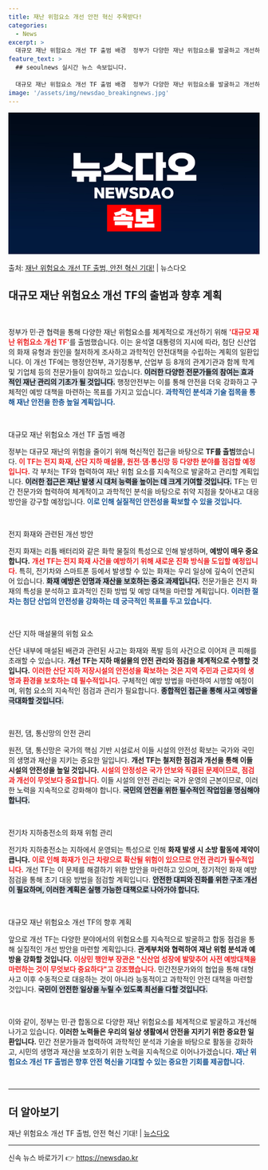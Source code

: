 ```yaml
---
title: 재난 위험요소 개선 안전 혁신 주목받다!
categories:
  - News
excerpt: >
  대규모 재난 위험요소 개선 TF 출범 배경  정부가 다양한 재난 위험요소를 발굴하고 개선하기 위해 민·관 합…
feature_text: >
  ## seoulnews 실시간 뉴스 속보입니다.

  대규모 재난 위험요소 개선 TF 출범 배경  정부가 다양한 재난 위험요소를 발굴하고 개선하기 위해 민·관 합…
image: '/assets/img/newsdao_breakingnews.jpg'
---
```


![뉴스다오 속보](/assets/img/newsdao_breakingnews.jpg)

<p>출처: <a href="https://newsdao.kr/4789" rel="dofollow">재난 위험요소 개선 TF 출범, 안전 혁신 기대!</a> | 뉴스다오</p>

<h2 data-ke-size="size26">대규모 재난 위험요소 개선 TF의 출범과 향후 계획</h2>

<p data-ke-size="size16">&nbsp;</p>

정부가 민·관 협력을 통해 다양한 재난 위험요소를 체계적으로 개선하기 위해 <b><span style="color: #ee2323;">'대규모 재난 위험요소 개선 TF'</span></b>를 출범했습니다. 이는 윤석열 대통령의 지시에 따라, 첨단 신산업의 화재 유형과 원인을 철저하게 조사하고 과학적인 안전대책을 수립하는 계획의 일환입니다. 이 개선 TF에는 행정안전부, 과기정통부, 산업부 등 8개의 관계기관과 함께 학계 및 기업체 등의 전문가들이 참여하고 있습니다. <b><span style="background-color: #21538527;">이러한 다양한 전문가들의 참여는 효과적인 재난 관리의 기초가 될 것입니다.</span></b> 행정안전부는 이를 통해 안전을 더욱 강화하고 구체적인 예방 대책을 마련하는 목표를 가지고 있습니다. <b><span style="color: #1a5490;">과학적인 분석과 기술 접목을 통해 재난 안전을 한층 높일 계획입니다.</span></b>

<p data-ke-size="size16">&nbsp;</p>

대규모 재난 위험요소 개선 TF 출범 배경

정부는 대규모 재난의 위험을 줄이기 위해 혁신적인 접근을 바탕으로 <b>TF를 출범</b>했습니다. <b><span style="color: #ee2323;">이 TF는 전지 화재, 산단 지하 매설물, 원전·댐·통신망 등 다양한 분야를 점검할 예정입니다.</span></b> 각 부처는 TF와 협력하여 재난 위험 요소를 지속적으로 발굴하고 관리할 계획입니다. <b><span style="background-color: #21538527;">이러한 접근은 재난 발생 시 대처 능력을 높이는 데 크게 기여할 것입니다.</span></b> TF는 민간 전문가와 협력하여 체계적이고 과학적인 분석을 바탕으로 취약 지점을 찾아내고 대응 방안을 강구할 예정입니다. <b><span style="color: #1a5490;">이로 인해 실질적인 안전성을 확보할 수 있을 것입니다.</span></b>

<p data-ke-size="size16">&nbsp;</p>

전지 화재와 관련된 개선 방안

전지 화재는 리튬 배터리와 같은 화학 물질의 특성으로 인해 발생하며, <b>예방이 매우 중요합니다.</b> <b><span style="color: #ee2323;">개선 TF는 전지 화재 사건을 예방하기 위해 새로운 진화 방식을 도입할 예정입니다.</span></b> 특히, 전기차와 스마트폰 등에서 발생할 수 있는 화재는 우리 일상에 깊숙이 연관되어 있습니다. <b><span style="background-color: #21538527;">화재 예방은 인명과 재산을 보호하는 중요 과제입니다.</span></b> 전문가들은 전지 화재의 특성을 분석하고 효과적인 진화 방법 및 예방 대책을 마련할 계획입니다. <b><span style="color: #1a5490;">이러한 절차는 첨단 산업의 안전성을 강화하는 데 궁극적인 목표를 두고 있습니다.</span></b>

<p data-ke-size="size16">&nbsp;</p>

산단 지하 매설물의 위험 요소

산단 내부에 매설된 배관과 관련된 사고는 화재와 폭발 등의 사건으로 이어져 큰 피해를 초래할 수 있습니다. <b>개선 TF는 지하 매설물의 안전 관리와 점검을 체계적으로 수행할 것입니다.</b> <b><span style="color: #ee2323;">이러한 산단 지하 저장시설의 안전성을 확보하는 것은 지역 주민과 근로자의 생명과 환경을 보호하는 데 필수적입니다.</span></b> 구체적인 예방 방법을 마련하여 시행할 예정이며, 위험 요소의 지속적인 점검과 관리가 필요합니다. <b><span style="background-color: #21538527;">종합적인 접근을 통해 사고 예방을 극대화할 것입니다.</span></b>

<p data-ke-size="size16">&nbsp;</p>

원전, 댐, 통신망의 안전 관리

원전, 댐, 통신망은 국가의 핵심 기반 시설로서 이들 시설의 안전성 확보는 국가와 국민의 생명과 재산을 지키는 중요한 일입니다. <b>개선 TF는 철저한 점검과 개선을 통해 이들 시설의 안전성을 높일 것입니다.</b> <b><span style="color: #ee2323;">시설의 안정성은 국가 안보와 직결된 문제이므로, 점검과 개선이 무엇보다 중요합니다.</span></b> 이들 시설의 안전 관리는 국가 운영의 근본이므로, 이러한 노력을 지속적으로 강화해야 합니다. <b><span style="background-color: #21538527;">국민의 안전을 위한 필수적인 작업임을 명심해야 합니다.</span></b>

<p data-ke-size="size16">&nbsp;</p>

전기차 지하충전소의 화재 위험 관리

전기차 지하충전소는 지하에서 운영되는 특성으로 인해 <b>화재 발생 시 소방 활동에 제약이 큽니다.</b> <b><span style="color: #ee2323;">이로 인해 화재가 인근 차량으로 확산될 위험이 있으므로 안전 관리가 필수적입니다.</span></b> 개선 TF는 이 문제를 해결하기 위한 방안을 마련하고 있으며, 정기적인 화재 예방 점검을 통해 초기 대응 방법을 점검할 계획입니다. <b><span style="background-color: #21538527;">안전한 대피와 진화를 위한 구조 개선이 필요하며, 이러한 계획은 실행 가능한 대책으로 나아가야 합니다.</span></b> 

<p data-ke-size="size16">&nbsp;</p>

대규모 재난 위험요소 개선 TF의 향후 계획

앞으로 개선 TF는 다양한 분야에서의 위험요소를 지속적으로 발굴하고 합동 점검을 통해 실질적인 개선 방안을 마련할 계획입니다. <b>관계부처와 협력하여 재난 위험 분석과 예방을 강화할 것입니다.</b> <b><span style="color: #ee2323;">이상민 행안부 장관은 "신산업 성장에 발맞추어 사전 예방대책을 마련하는 것이 무엇보다 중요하다"고 강조했습니다.</span></b> 민간전문가와의 협업을 통해 대형 사고 이후 수동적으로 대응하는 것이 아니라 능동적이고 과학적인 안전 대책을 마련할 것입니다. <b><span style="background-color: #21538527;">국민이 안전한 일상을 누릴 수 있도록 최선을 다할 것입니다.</span></b>

<p data-ke-size="size16">&nbsp;</p>

이와 같이, 정부는 민·관 합동으로 다양한 재난 위험요소를 체계적으로 발굴하고 개선해 나가고 있습니다. <b>이러한 노력들은 우리의 일상 생활에서 안전을 지키기 위한 중요한 일환입니다.</b> 민간 전문가들과 협력하여 과학적인 분석과 기술을 바탕으로 활동을 강화하고, 시민의 생명과 재산을 보호하기 위한 노력을 지속적으로 이어나가겠습니다. <b><span style="color: #1a5490;">재난 위험요소 개선 TF 출범은 향후 안전 혁신을 기대할 수 있는 중요한 기회를 제공합니다.</span></b>

<p data-ke-size="size16">&nbsp;</p>

<!-- Link Section -->
<hr>
<h2 data-ke-size="size26">더 알아보기</h2>
<p>재난 위험요소 개선 TF 출범, 안전 혁신 기대! | <a href="https://newsdao.kr/4789">뉴스다오</a></p>
<hr> 

신속 뉴스 바로가기 👉 <a href="https://newsdao.kr" rel="dofollow">https://newsdao.kr</a>



